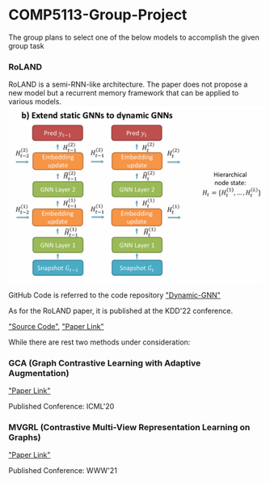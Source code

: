 # COMP5113-Group-Project

The group plans to select one of the below models to accomplish the given group task

### RoLAND
RoLAND is a semi-RNN-like architecture. The paper does not propose a new model but a recurrent memory framework that can be applied to various models.
!["Dynamic-GNN"](https://github.com/QI-Joe/COMP5113-Group-Project/blob/main/RoLand_Graph.png)
<p align="centre>
  <img src="https://github.com/QI-Joe/COMP5113-Group-Project/blob/main/RoLand_Graph.png"
  alt = "image">
</p>

GitHub Code is referred to the code repository ["Dynamic-GNN"](https://github.com/manuel-dileo/dynamic-gnn/tree/main)
   
As for the RoLAND paper, it is published at the KDD'22 conference. 
   
["Source Code"](https://github.com/snap-stanford/roland), ["Paper Link"](https://arxiv.org/abs/2208.07239)


While there are rest two methods under consideration:

### GCA (Graph Contrastive Learning with Adaptive Augmentation)
["Paper Link"](https://dl.acm.org/doi/10.1145/3442381.3449802)

Published Conference: ICML'20

### MVGRL (Contrastive Multi-View Representation Learning on Graphs)
["Paper Link"](https://arxiv.org/abs/2006.05582)
    
Published Conference: WWW'21
